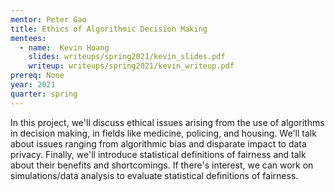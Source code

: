 ```yaml
---
mentor: Peter Gao
title: Ethics of Algorithmic Decision Making
mentees:
  - name:  Kevin Hoang
    slides: writeups/spring2021/kevin_slides.pdf
    writeup: writeups/spring2021/kevin_writeup.pdf
prereq: None
year: 2021
quarter: spring
---
```

In this project, we'll discuss ethical issues arising from the use of algorithms in decision making, in fields like medicine, policing, and housing. We'll talk about issues ranging from algorithmic bias and disparate impact to data privacy. Finally, we'll introduce statistical definitions of fairness and talk about their benefits and shortcomings. If there's interest, we can work on simulations/data analysis to evaluate statistical definitions of fairness.